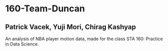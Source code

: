 # 160-Team-Duncan
## Patrick Vacek, Yuji Mori, Chirag Kashyap

An analysis of NBA player motion data, made for the class STA 160: Practice in Data Science.
